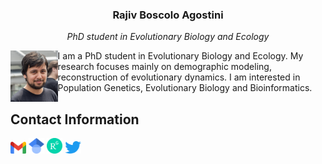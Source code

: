 <html>
<body>
<head>
<link rel="stylesheet" href="css/mystyle.css">
</head>
<h3 align="center"><b>Rajiv Boscolo Agostini</b></h3>
<p align="center"><i>PhD student in Evolutionary Biology and Ecology</i></p>

<p><img src="images/321678B2-723C-4F32-A93E-58E566760543.jpeg" alt="Photo" style="float:left;width:15%;">
I am a PhD student in Evolutionary Biology and Ecology. My research focuses mainly on demographic modeling, reconstruction of evolutionary dynamics. I am interested in Population Genetics, Evolutionary Biology and Bioinformatics. 
<br></p>
<h2>Contact Information</h2>
<a href="mailto:bscrjv@unife.it"><img src="images/Gmail_icon.png" alt="Mail" style="width:5%"></a>
<a href="https://scholar.google.com/citations?user=Z1vQ4lEAAAAJ&hl=it"><img src="images/Google_Scholar_logo.png" alt="Google Scholar" style="width:5%"></a>
<a href="https://www.researchgate.net/profile/Rajiv-Boscolo-Agostini"><img src="images/ResearchGate_icon.png" alt="Research Gate" style="width:5%"></a>
<a href="https://twitter.com/Rajiv94_"><img src="images/Logo_of_Twitter.png" alt="Twitter" style="width:5%"></a>
</body>
</html>


